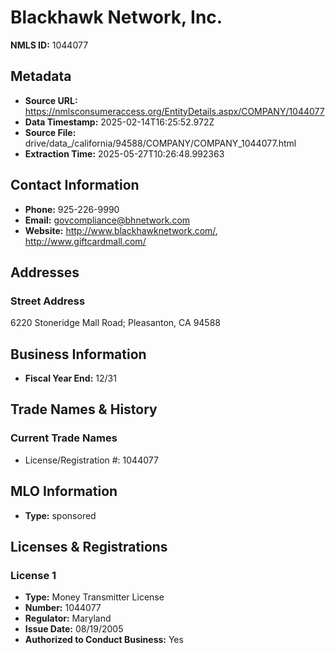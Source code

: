 # Blackhawk Network, Inc.

**NMLS ID:** 1044077

## Metadata
- **Source URL:** https://nmlsconsumeraccess.org/EntityDetails.aspx/COMPANY/1044077
- **Data Timestamp:** 2025-02-14T16:25:52.972Z
- **Source File:** drive/data_/california/94588/COMPANY/COMPANY_1044077.html
- **Extraction Time:** 2025-05-27T10:26:48.992363

## Contact Information
- **Phone:** 925-226-9990
- **Email:** govcompliance@bhnetwork.com
- **Website:** http://www.blackhawknetwork.com/, http://www.giftcardmall.com/

## Addresses
### Street Address
6220 Stoneridge Mall Road; Pleasanton, CA 94588

## Business Information
- **Fiscal Year End:** 12/31

## Trade Names & History
### Current Trade Names
- License/Registration #: 1044077

## MLO Information
- **Type:** sponsored

## Licenses & Registrations

### License 1
- **Type:** Money Transmitter License
- **Number:** 1044077
- **Regulator:** Maryland
- **Issue Date:** 08/19/2005
- **Authorized to Conduct Business:** Yes
